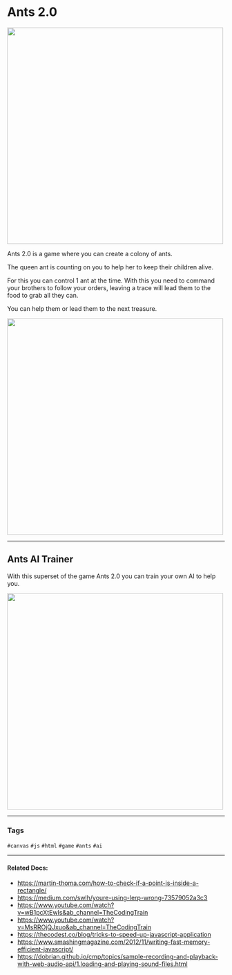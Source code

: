 # Ants 2.0

<img src="https://user-images.githubusercontent.com/15793619/182758913-1cbafe2b-261c-4f07-8a9e-d17716bc2498.png" width="500" height="auto" />

Ants 2.0 is a game where you can create a colony of ants.

The queen ant is counting on you to help her to keep their children alive.

For this you can control 1 ant at the time.
With this you need to command your brothers to follow your orders,
leaving a trace will lead them to the food to grab all they can.

You can help them or lead them to the next treasure.

<img src="https://user-images.githubusercontent.com/15793619/182758935-c32c511f-71cb-41ae-9550-c4389b53eb6d.png" width="500" height="auto" />

---

## Ants AI Trainer

With this superset of the game Ants 2.0 you can train your own AI to help you.

<img src="https://user-images.githubusercontent.com/15793619/182758846-7eb31c4c-b13e-4ad6-876a-5edb75876417.png" width="500" height="auto" />

---

### Tags
``#canvas``
``#js``
``#html``
``#game``
``#ants``
``#ai``

---

#### Related Docs:

- https://martin-thoma.com/how-to-check-if-a-point-is-inside-a-rectangle/
- https://medium.com/swlh/youre-using-lerp-wrong-73579052a3c3
- https://www.youtube.com/watch?v=wB1pcXtEwIs&ab_channel=TheCodingTrain
- https://www.youtube.com/watch?v=MsRROjQJxuo&ab_channel=TheCodingTrain
- https://thecodest.co/blog/tricks-to-speed-up-javascript-application
- https://www.smashingmagazine.com/2012/11/writing-fast-memory-efficient-javascript/
- https://dobrian.github.io/cmp/topics/sample-recording-and-playback-with-web-audio-api/1.loading-and-playing-sound-files.html
